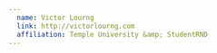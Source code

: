 ```yaml
---
  name: Victor Lourng
  link: http://victorlourng.com
  affiliation: Temple University &amp; StudentRND
---
```

